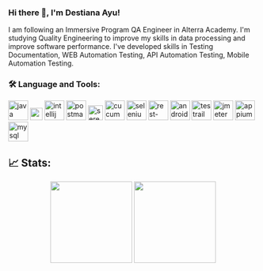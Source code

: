 <!--
**destnayu/destnayu** is a ✨ _special_ ✨ repository because its `README.md` (this file) appears on your GitHub profile.

Here are some ideas to get you started:

- 🔭 I’m currently working on ...
- 🌱 I’m currently learning ...
- 👯 I’m looking to collaborate on ...
- 🤔 I’m looking for help with ...
- 💬 Ask me about ...
- 📫 How to reach me: ...
- 😄 Pronouns: ...
- ⚡ Fun fact: ...
-->

### Hi there 👋, I'm Destiana Ayu!
I am following an Immersive Program QA Engineer in Alterra Academy. I'm studying Quality Engineering to improve my skills in data processing and improve software performance. I've developed skills in Testing Documentation, WEB Automation Testing, API Automation Testing, Mobile Automation Testing.

### 🛠️ Language and Tools:
<p>
  <img src="https://external-content.duckduckgo.com/iu/?u=https%3A%2F%2Ftse1.mm.bing.net%2Fth%3Fid%3DOIP.g0g4Iv6bkPE_9MPmEJApZwAAAA%26pid%3DApi&f=1&ipt=fe25f8e7cc1c13fa8e889c1f5f2a69c8eb580fcb4feeee16e982a2de66845166&ipo=images" alt="java" height="40">
  <img src="https://external-content.duckduckgo.com/iu/?u=https://blog.idrsolutions.com/wp-content/uploads/2013/06/netbeans-logo.gif" height="25">
  <img src="https://external-content.duckduckgo.com/iu/?u=https%3A%2F%2Ftse1.mm.bing.net%2Fth%3Fid%3DOIP.mIZeBtd_rKMrPhGN8RkEngHaHa%26pid%3DApi&f=1&ipt=3751ff3e624aa1fbe72144188e4819aa77088e286cee8aa97aa97bfd0bcd62c3&ipo=images" alt="intellij" height="40">
  <img src="https://external-content.duckduckgo.com/iu/?u=https%3A%2F%2Ftse3.explicit.bing.net%2Fth%3Fid%3DOIP.TSYkzzNU-MdIIlEnxuZpGQHaHa%26pid%3DApi&f=1&ipt=6f14c8a6aa42a835b9133b7a8c23ce9e21b7fedb6b0b167632fcc3e4f8d59fc7&ipo=images" alt="postman" height="40">
  <img src="https://external-content.duckduckgo.com/iu/?u=https://www.javacodegeeks.com/wp-content/uploads/2019/06/serenity-bdd_logo.png" alt="serenity-bdd" height="30">
  <img src="https://external-content.duckduckgo.com/iu/?u=https://cdn.freebiesupply.com/logos/large/2x/cucumber-logo-png-transparent.png" alt="cucumber" height="40">
  <img src="https://external-content.duckduckgo.com/iu/?u=https://www.articlestheme.com/wp-content/uploads/2021/05/Selenium_Logo-1470x1536.png" alt="selenium" height="40">
  <img src="https://external-content.duckduckgo.com/iu/?u=https://avatars3.githubusercontent.com/u/19369327?s=280&v=4" alt="rest-assured" height="40">
  <img src="https://external-content.duckduckgo.com/iu/?u=https://i7.pngguru.com/preview/628/399/703/android-studio-mobile-app-development-android.jpg" alt="android" height="40">
  <img src="https://external-content.duckduckgo.com/iu/?u=https%3A%2F%2Ftse1.explicit.bing.net%2Fth%3Fid%3DOIP.6C1ItAo_ZN5Y4Xb2mURm9AHaD4%26pid%3DApi&f=1&ipt=ab98416281e6ac7c023c521606dd30bca3817c105d3a91d3240623f6c279392f&ipo=images" alt="testrail" height="40">
  <img src="https://external-content.duckduckgo.com/iu/?u=https://www.gcreddy.com/wp-content/uploads/2018/08/JMeter.jpg" alt="jmeter" height="40">
  <img src="https://external-content.duckduckgo.com/iu/?u=https://www.gartner.com/imagesrv/peer-insights/vendors/logos/appium.png" alt="appium" height="40">
  <img src="https://tehnoblog.org/wp-content/uploads/2016/10/MySQL-Logo.png" alt="mysql" height="40">
</p>  

## 📈 Stats:
<p align = "center">
  <img height="165em" src="https://github-readme-stats-eight-theta.vercel.app/api?username=destnayu&show_icons=true&theme=transparent&include_all_commits=true&count_private=true"/>
  <img height="165em" src="https://github-readme-stats-eight-theta.vercel.app/api/top-langs/?username=destnayu&layout=compact&langs_count=8&theme=transparent"/>
</p>
